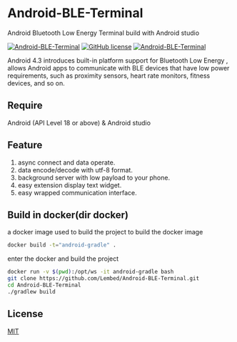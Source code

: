 # Android-BLE-Terminal
Android Bluetooth Low Energy Terminal build with Android studio

[![Android-BLE-Terminal](https://img.shields.io/badge/build-passing-blue.svg)]()
[![GitHub license](https://img.shields.io/badge/license-MIT-blue.svg)](https://raw.githubusercontent.com/Lembed/Android-BLE-Terminal/master/LICENSE)
[![Android-BLE-Terminal](https://img.shields.io/badge/version-1.0-yellow.svg)]()


Android 4.3 introduces built-in platform support for Bluetooth Low Energy ,
allows Android apps to communicate with BLE devices that have low power requirements, 
such as proximity sensors, heart rate monitors, fitness devices, and so on.

## Require
Android (API Level 18 or above) & Android studio

## Feature

1. async connect and data operate.
2. data encode/decode with utf-8 format.
3. background server with low payload to your phone.
4. easy extension display text widget.
5. easy wrapped communication interface.

## Build in docker(dir docker)
a docker image used to build the project
to build the docker image

```bash
docker build -t="android-gradle" .
```

enter the docker and build the project

```bash
docker run -v $(pwd):/opt/ws -it android-gradle bash
git clone https://github.com/Lembed/Android-BLE-Terminal.git
cd Android-BLE-Terminal
./gradlew build

```


## License
[MIT](https://github.com/Lembed/Android-BLE-Terminal/blob/master/LICENSE)
